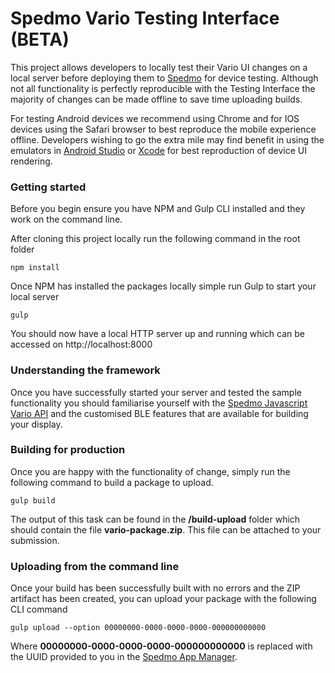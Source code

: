 # Spedmo Vario Testing Interface (BETA)
This project allows developers to locally test their Vario UI changes on a local server before deploying them to [Spedmo](https://www.spedmo.com) for device testing. Although not all
functionality is perfectly reproducible with the Testing Interface the majority of changes can be made offline to save time uploading builds.

For testing Android devices we recommend using Chrome and for IOS devices using the Safari browser to best reproduce the mobile experience offline. Developers wishing to go the extra mile may find benefit in using the emulators in [Android Studio](https://developer.android.com/studio) or [Xcode](https://developer.apple.com/xcode/) for best reproduction of device UI rendering.

### Getting started
Before you begin ensure you have NPM and Gulp CLI installed and they work on the command line.

After cloning this project locally run the following command in the root folder
```
npm install
```

Once NPM has installed the packages locally simple run Gulp to start your local server
```
gulp
```

You should now have a local HTTP server up and running which can be accessed on http://localhost:8000

### Understanding the framework

Once you have successfully started your server and tested the sample functionality you should familiarise yourself with the [Spedmo Javascript Vario API](https://www.spedmo.com/content/varioAPI.pg) and the customised BLE features that are available for building your display.

### Building for production

Once you are happy with the functionality of change, simply run the following command to build a package to upload.
```
gulp build
```

The output of this task can be found in the **/build-upload** folder which should contain the file **vario-package.zip**. This file can be attached to your submission.

### Uploading from the command line

Once your build has been successfully built with no errors and the ZIP artifact has been created, you can upload your package with the following CLI command

```
gulp upload --option 00000000-0000-0000-0000-000000000000
```

Where **00000000-0000-0000-0000-000000000000** is replaced with the UUID provided to you in the [Spedmo App Manager](https://www.spedmo.com/appManage.pg).
